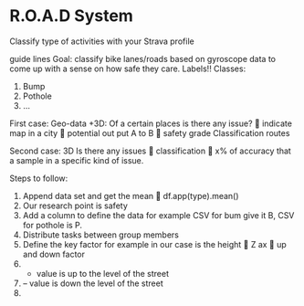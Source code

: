 # R.O.A.D System

Classify type of activities with your Strava profile

guide lines Goal: classify bike lanes/roads based on gyroscope data to come up
with a sense on how safe they care. Labels!! Classes:

1. Bump
2. Pothole
3. …

First case: Geo-data +3D: Of a certain places is there any issue?  indicate map
in a city  potential out put A to B  safety grade Classification routes

Second case: 3D Is there any issues  classification  x% of accuracy that a
sample in a specific kind of issue.

Steps to follow:

1. Append data set and get the mean  df.app(type).mean()
2. Our research point is safety
3. Add a column to define the data for example CSV for bum give it B, CSV for
   pothole is P.
4. Distribute tasks between group members
5. Define the key factor for example in our case is the height  Z ax  up and
   down factor
6. - value is up to the level of the street
7. – value is down the level of the street
8.
